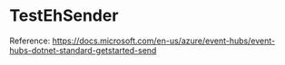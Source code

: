 # TestEhSender


Reference: https://docs.microsoft.com/en-us/azure/event-hubs/event-hubs-dotnet-standard-getstarted-send
